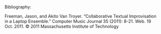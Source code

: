 Bibliography:

Freeman, Jason, and Akito Van Troyer. “Collaborative Textual Improvisation in a Laptop Ensemble.” Computer Music Journal 35 (2011): 8-21. Web. 19 Oct. 2011. © 2011 Massachusetts Institute of Technology
